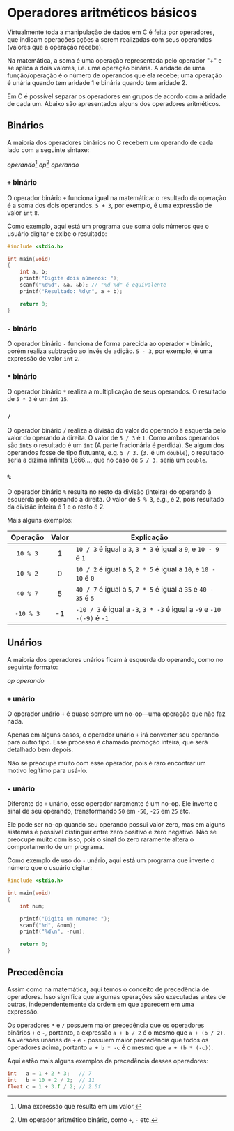 # Operadores aritméticos básicos

Virtualmente toda a manipulação de dados em C é feita por operadores, que
indicam operações ações a serem realizadas com seus operandos (valores que a
operação recebe).

Na matemática, a soma é uma operação representada pelo operador "+" e se aplica
a dois valores, i.e. uma operação binária. A aridade de uma função/operação é o
número de operandos que ela recebe; uma operação é unária quando tem aridade 1 e
binária quando tem aridade 2.

Em C é possível separar os operadores em grupos de acordo com a aridade de cada
um. Abaixo são apresentados alguns dos operadores aritméticos.

## Binários

A maioria dos operadores binários no C recebem um operando de cada lado com a
seguinte sintaxe:

<div class="syntax">

_operando_[^op-syntax-operand] _op_[^op-syntax-operator] _operando_

</div>

<!-- prettier-ignore -->
[^op-syntax-operand]: Uma expressão que resulta em um valor.

<!-- prettier-ignore -->
[^op-syntax-operator]: Um operador aritmético binário, como `+`, `-` etc.

### `+` binário

O operador binário `+` funciona igual na matemática: o resultado da operação é a
soma dos dois operandos. `5 + 3`, por exemplo, é uma expressão de valor `int`
`8`.

Como exemplo, aqui está um programa que soma dois números que o usuário digitar
e exibe o resultado:

```c
#include <stdio.h>

int main(void)
{
    int a, b;
    printf("Digite dois números: ");
    scanf("%d%d", &a, &b); // "%d %d" é equivalente
    printf("Resultado: %d\n", a + b);

    return 0;
}
```

### `-` binário

O operador binário `-` funciona de forma parecida ao operador `+` binário, porém
realiza subtração ao invés de adição. `5 - 3`, por exemplo, é uma expressão de
valor `int` `2`.

### `*` binário

O operador binário `*` realiza a multiplicação de seus operandos. O resultado de
`5 * 3` é um `int` `15`.

### `/`

O operador binário `/` realiza a divisão do valor do operando à esquerda pelo
valor do operando à direita. O valor de `5 / 3` é `1`. Como ambos operandos são
`int`s o resultado é um `int` (A parte fracionária é perdida). Se algum dos
operandos fosse de tipo flutuante, e.g. `5 / 3.` (`3.` é um `double`), o
resultado seria a dízima infinita 1,666..., que no caso de `5 / 3.` seria um
`double`.

### `%`

O operador binário `%` resulta no resto da divisão (inteira) do operando à
esquerda pelo operando à direita. O valor de `5 % 3`, e.g., é 2, pois resultado
da divisão inteira é 1 e o resto é 2.

Mais alguns exemplos:

| Operação  | Valor | Explicação                                                             |
| :-------: | :---: | ---------------------------------------------------------------------- |
| `10 % 3`  |   1   | `10 / 3` é igual a `3`, `3 * 3` é igual a `9`, e `10 - 9` é `1`        |
| `10 % 2`  |   0   | `10 / 2` é igual a `5`, `2 * 5` é igual a `10`, e `10 - 10` é `0`      |
| `40 % 7`  |   5   | `40 / 7` é igual a `5`, `7 * 5` é igual a `35` e `40 - 35` é `5`       |
| `-10 % 3` |  -1   | `-10 / 3` é igual a `-3`, `3 * -3` é igual a `-9` e `-10 -(-9)` é `-1` |

## Unários

A maioria dos operadores unários ficam à esquerda do operando, como no seguinte
formato:

<div class="syntax">

_op_ _operando_

</div>

### `+` unário

O operador unário `+` é quase sempre um no-op—uma operação que não faz nada.

Apenas em alguns casos, o operador unário `+` irá converter seu operando para
outro tipo. Esse processo é chamado promoção inteira, que será detalhado bem
depois.

Não se preocupe muito com esse operador, pois é raro encontrar um motivo
legítimo para usá-lo.

### `-` unário

Diferente do `+` unário, esse operador raramente é um no-op. Ele inverte o sinal
de seu operando, transformando `50` em `-50`, `-25` em `25` etc.

Ele pode ser no-op quando seu operando possui valor zero, mas em alguns sistemas
é possível distinguir entre zero positivo e zero negativo. Não se preocupe muito
com isso, pois o sinal do zero raramente altera o comportamento de um programa.

Como exemplo de uso do `-` unário, aqui está um programa que inverte o número
que o usuário digitar:

```c
#include <stdio.h>

int main(void)
{
    int num;

    printf("Digite um número: ");
    scanf("%d", &num);
    printf("%d\n", -num);

    return 0;
}
```

## Precedência

Assim como na matemática, aqui temos o conceito de precedência de operadores.
Isso significa que algumas operações são executadas antes de outras,
independentemente da ordem em que aparecem em uma expressão.

Os operadores `*` e `/` possuem maior precedência que os operadores binários `+`
e `-`, portanto, a expressão `a + b / 2` é o mesmo que `a + (b / 2)`. As versões
unárias de `+` e `-` possuem maior precedência que todos os operadores acima,
portanto `a + b * -c` é o mesmo que `a + (b * (-c))`.

Aqui estão mais alguns exemplos da precedência desses operadores:

```c
int   a = 1 + 2 * 3;   // 7
int   b = 10 + 2 / 2;  // 11
float c = 1 + 3.f / 2; // 2.5f
```
